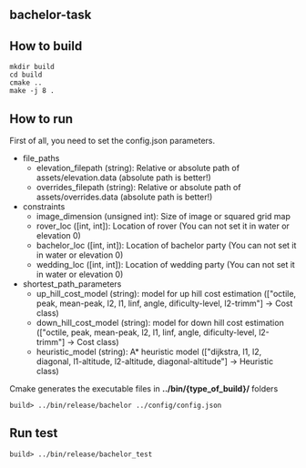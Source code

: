 ## bachelor-task


## How to build 
```
mkdir build
cd build
cmake ..
make -j 8 .
```


## How to run
First of all, you need to set the config.json parameters.
* file_paths
    * elevation_filepath (string): Relative or absolute path of assets/elevation.data (absolute path is better!)
    * overrides_filepath (string): Relative or absolute path of assets/overrides.data (absolute path is better!)
* constraints
    * image_dimension (unsigned int): Size of image or squared grid map
    * rover_loc ([int, int]): Location of rover (You can not set it in water or elevation 0)
    * bachelor_loc ([int, int]): Location of bachelor party (You can not set it in water or elevation 0)
    * wedding_loc ([int, int]): Location of wedding party (You can not set it in water or elevation 0)
* shortest_path_parameters
    * up_hill_cost_model (string): model for up hill cost estimation (["octile, peak, mean-peak, l2, l1, linf, angle, dificulty-level, l2-trimm"] -> Cost class)
    * down_hill_cost_model (string): model for down hill cost estimation (["octile, peak, mean-peak, l2, l1, linf, angle, dificulty-level, l2-trimm"] -> Cost class)
    * heuristic_model (string): A* heuristic model (["dijkstra, l1, l2, diagonal, l1-altitude, l2-altitude, diagonal-altitude"] -> Heuristic class)

Cmake generates the executable files in **../bin/{type_of_build}/** folders
```
build> ../bin/release/bachelor ../config/config.json
```

## Run test
```
build> ../bin/release/bachelor_test
```